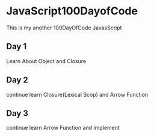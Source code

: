 # JavaScript100DayofCode
This is my another 100DayOfCode JavasScript

## Day 1
Learn About Object and Closure

## Day 2
continue learn Closure(Lexical Scop) and  Arrow Function

## Day 3
continue learn Arrow Function and Implement
